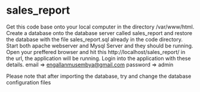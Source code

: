 # sales_report
Get this code base onto your local computer in the directory /var/www/html.
Create a database onto the database server called sales_report and restore the database with the file sales_report.sql already in the code directory.
Start both apache webserver and Mysql Server and they should be running.
Open your preffered browser and hit this http://localhost/sales_report/ in the url, the application will be running.
Login into the application with these details.
email => engallanmusembya@gmail.com
password => admin

Please note that after importing the database, try and change the database configuration files
